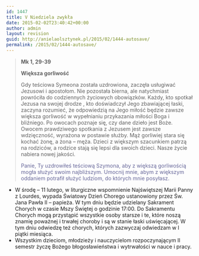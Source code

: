 ```yaml
---
id: 1447
title: V Niedziela zwykła
date: 2015-02-02T23:40:42+00:00
author: admin
layout: revision
guid: http://anielaolsztynek.pl/2015/02/1444-autosave/
permalink: /2015/02/1444-autosave/
---
```

> **Mk 1, 29-39**
> 
> **Większa gorliwość**
> 
> Gdy teściowa Symeona została uzdrowiona, zaczęła usługiwać Jezusowi i apostołom. Nie pozostała bierna, ale natychmiast powróciła do codziennych życiowych obowiązków. Każdy, kto spotkał Jezusa na swojej drodze , kto doświadczył Jego zbawiającej łaski, zaczyna rozumieć, że odpowiedzią na Jego miłość będzie zawsze większa gorliwość w wypełnianiu przykazania miłości Boga i bliźniego. Po owocach poznaje się, czy dane dzieło jest Boże. Owocem prawdziwego spotkania z Jezusem jest zawsze wdzięczność, wyrażona w postawie służby. Mąż gorliwiej stara się kochać żonę, a żona &#8211; męża. Dzieci z większym szacunkiem patrzą na rodziców, a rodzice stają się lepsi dla swoich dzieci. Nasze życie nabiera nowej jakości.
> 
> <span style="color: #666699;">Panie, Ty uzdrowiłeś teściową Szymona, aby z większą gorliwością mogła służyć swoim najbliższym. Umocnij mnie, abym z większym oddaniem potrafił służyć ludziom, do których mnie posyłasz.</span>

  * W środę &#8211; 11 lutego, w liturgiczne wspomnienie Najświętszej Marii Panny z Lourdes, wypada Światowy Dzień Chorego ustanowiony przez Św. Jana Pawła II &#8211; papieża. W tym dniu będzie udzielany Sakrament Chorych w czasie Mszy Świętej o godzinie 17:00. Do Sakramentu Chorych mogą przystąpić wszystkie osoby starsze i te, które noszą znamię poważnej i trwałej choroby i są w stanie łaski uświęcającej. W tym dniu odwiedzę też chorych, których zazwyczaj odwiedzam w I piątki miesiąca.
  * Wszystkim dzieciom, młodzieży i nauczycielom rozpoczynającym II semestr życzę Bożego błogosławieństwa i wytrwałości w nauce i pracy.